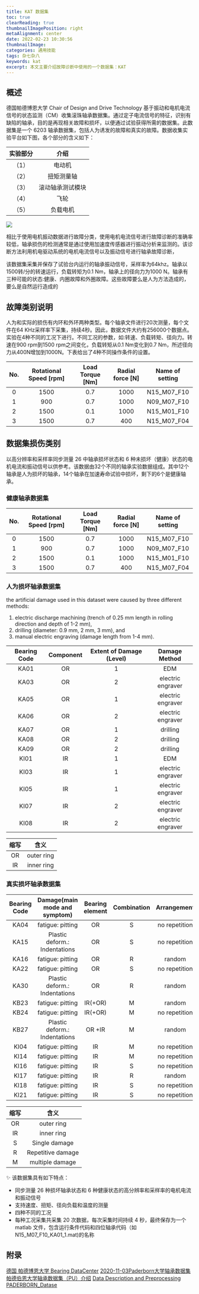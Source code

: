 ```yaml
---
title: KAT 数据集
toc: true
clearReading: true
thumbnailImagePosition: right
metaAlignment: center
date: 2022-02-23 10:30:56
thumbnailImage:
categories: 通用技能
tags: 杂七杂八
keywords: kat
excerpt: 本文主要介绍故障诊断中使用的一个数据集：KAT
---
```

<!-- toc -->
## 概述

德国帕德博恩大学 Chair of Design and Drive Technology 基于振动和电机电流信号的状态监测（CM）收集滚珠轴承数据集。通过定子电流信号的特征，识别有缺陷的轴承，目的是再现相关故障和损坏，以便通过试验获得所需的数据集。此数据集是一个 6203 轴承数据集，包括人为诱发的故障和真实的故障。数据收集实验平台如下图，各个部分的含义如下：

| 实验部分 |       介绍       |
| :------: | :--------------: |
|  （1）   |      电动机      |
|  （2）   |    扭矩测量轴    |
|  （3）   | 滚动轴承测试模块 |
|  （4）   |       飞轮       |
|  （5）   |     负载电机     |

![](https://cdn.jsdelivr.net/gh/pineapple-man/blogImage@main/image/dl/dataset/dl-dataset-KAt.png)

相比于使用电机振动数据进行故障分类，使用电机电流信号进行故障诊断的准确率较低，轴承损伤的检测通常是通过使用加速度传感器进行振动分析来监测的。该诊断方法利用机电驱动系统的电机电流信号以及振动信号进行轴承故障诊断，

该数据集采集并保存了试验台内运行的轴承振动信号，采样率为64khz。轴承以1500转/分的转速运行，负载转矩为0.1 Nm，轴承上的径向力为1000 N。轴承有三种可能的状态:健康、内圈故障和外圈故障。这些故障要么是人为方法造成的，要么是自然运行造成的

## 故障类别说明

人为和实际的损伤有内环和外环两种类型。每个轴承文件进行20次测量，每个文件在64 KHz采样率下采集，持续4秒。因此，数据文件大约有256000个数据点。实验在4种不同的工况下进行。不同工况的参数，如:转速、负载转矩、径向力。转速在900 rpm到1500 rpm之间变化，负载转矩从0.1 Nm变化到0.7 Nm，所述径向力从400N增加到1000N。下表给出了4种不同操作条件的设置。

| No.  | Rotational Speed [rpm] | Load Torque [Nm] | Radial force [N] | Name of setting |
| :--: | :--------------------: | :--------------: | :--------------: | :-------------: |
|  0   |          1500          |       0.7        |       1000       |   N15_M07_F10   |
|  1   |          900           |       0.7        |       1000       |   N09_M07_F10   |
|  2   |          1500          |       0.1        |       1000       |   N15_M01_F10   |
|  3   |          1500          |       0.7        |       400        |   N15_M07_F04   |

## 数据集损伤类别

以高分辨率和采样率同步测量 26 中轴承损坏状态和 6 种未损坏（健康）状态的电机电流和振动信号以供参考。该数据由32个不同的轴承实验数据组成。其中12个轴承是人为损坏的轴承，14个轴承在加速寿命试验中损坏，剩下的6个是健康轴承。

### 健康轴承数据集

| No.  | Rotational Speed [rpm] | Load Torque [Nm] | Radial force [N] | Name of setting |
| :--: | :--------------------: | :--------------: | :--------------: | :-------------: |
|  0   |          1500          |       0.7        |       1000       |   N15_M07_F10   |
|  1   |          900           |       0.7        |       1000       |   N09_M07_F10   |
|  2   |          1500          |       0.1        |       1000       |   N15_M01_F10   |
|  3   |          1500          |       0.7        |       400        |   N15_M07_F04   |

### 人为损坏轴承数据集

the artificial damage used in this dataset were caused by three different methods:

1. electric discharge machining (trench of 0.25 mm length in rolling direction and depth of 1-2 mm),
2. drilling (diameter: 0.9 mm, 2 mm, 3 mm), and 
3. manual electric engraving (damage length from 1-4 mm).

| Bearing Code | Component | Extent of Damage (Level) | Damage Method |
| :----------: | :-------: | :----------------------: | :-----------: |
|KA01 |OR| 1| EDM|
|KA03 |OR| 2| electric engraver|
|KA05 |OR| 1| electric engraver|
|KA06 |OR| 2| electric engraver|
|KA07 |OR| 1| drilling|
|KA08 |OR| 2| drilling|
|KA09 |OR| 2| drilling|
|KI01 |IR| 1| EDM|
|KI03 |IR| 1| electric engraver|
|KI05 |IR| 1| electric engraver|
|KI07 |IR| 2| electric engraver|
|KI08 |IR| 2| electric engraver|

| 缩写 |    含义    |
| :--: | :--------: |
|  OR  | outer ring |
|  IR  | inner ring |

### 真实损坏轴承数据集
|Bearing Code|Damage(main mode and symptom)|Bearing element|Combination|Arrangement|Extent of damage|Characteristic of damage|
|:---:|:---:|:---:|:---:|:---:|:---:|:---:|
|KA04 |fatigue: pitting| OR| S| no repetition| 1| single point|
|KA15 |Plastic deform.: Indentations |OR| S| no repetition| 1| single point|
|KA16 |fatigue: pitting| OR| R| random| 2| single point|
|KA22 |fatigue: pitting| OR| S| no repetition| 1| single point
|KA30 |Plastic deform.: Indentations| OR| R| random| 1| distributed|
|KB23 |fatigue: pitting| IR(+OR)| M| random| 2| single point|
|KB24 |fatigue: pitting| IR(+OR)| M| no repetition| 3| distributed|
|KB27 |Plastic deform.: Indentations| OR +IR |M|random| 1|distributed|
|KI04 |fatigue: pitting| IR| M |no repetition| 1| single point|
|KI14 |fatigue: pitting| IR| M |no repetition| 1| single point|
|KI16 |fatigue: pitting| IR| S| no repetition| 3 |single point|
|KI17 |fatigue: pitting| IR| R| random| 1| single point|
|KI18 |fatigue: pitting| IR| S| no repetition| 2| single point|
|KI21 |fatigue: pitting| IR| S| no repetition| 1| single point|

| 缩写 |       含义        |
| :--: | :---------------: |
|  OR  |    outer ring     |
|  IR  |    inner ring     |
|  S   |   Single damage   |
|  R   | Repetitive damage |
|  M   |  multiple damage  |

:sparkles: 该数据集具有如下特点：

- 同步测量 26 种损坏轴承状态和 6 种健康状态的高分辨率和采样率的电机电流和振动信号
- 支持速度、扭矩、径向负载和温度的测量
- 四种不同的工况
- 每种工况采集共采集 20 次数据，每次采集时间持续 4 秒，最终保存为一个 matlab 文件，包含运行条件代码和四位轴承代码（如N15_M07_F10_KA01_1.mat)的名称

## 附录

[德国 帕德博恩大学 Bearing DataCenter](https://github.com/hustcxl/Rotating-machine-fault-data-set/blob/master/doc/Paderborn.md)
[2020-11-03Paderborn大学轴承数据集](https://blog.csdn.net/qq_42237342/article/details/109462267)
[帕德伯恩大学轴承数据集（PU）介绍](https://blog.csdn.net/m0_47180208/article/details/118268628)
[Data Description and Preprocessing](https://github.com/mohamedr002/AMDA/blob/master/KAt%20Pre-processing/Data%20Description%20and%20Preprocessing.ipynb)
[PADERBORN_Datase](https://github.com/mdzalfirdausi/CNN-for-Paderborn-Bearing-Dataset/blob/main/PADERBORN_Dataset.ipynb)
